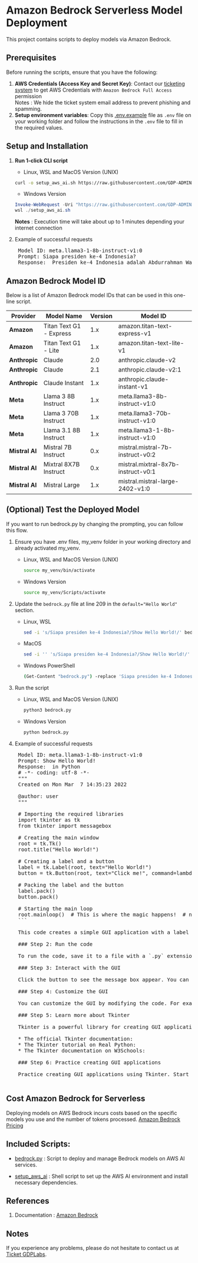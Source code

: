# Amazon Bedrock Serverless Model Deployment

This project contains scripts to  deploy models via Amazon Bedrock.

## Prerequisites

Before running the scripts, ensure that you have the following:

1. **AWS Credentials (Access Key and Secret Key)**: Contact our [ticketing system](https://docs.google.com/document/d/12TFRlDmOXE0hoB6HZBs_hfdHtXI4ja-oF2bQ71EMUk8/edit?tab=t.0#heading=h.3bryigm0r34y) to get AWS Credentials with `Amazon Bedrock Full Access` permission \
   Notes : We hide the ticket system email address to prevent phishing and spamming.
2. **Setup environment variables**: Copy this [.env.example](/aws-ai/.env.example) file as `.env` file on your working folder and follow the instructions in the `.env` file to fill in the required values.

## Setup and Installation

1. **Run 1-click CLI script**

   - Linux, WSL and MacOS Version (UNIX)

   ```bash
   curl -o setup_aws_ai.sh https://raw.githubusercontent.com/GDP-ADMIN/codehub/main/aws-ai/setup_aws_ai.sh && chmod 755 setup_aws_ai.sh && bash setup_aws_ai.sh
   ```

   - Windows Version

   ```powershell
   Invoke-WebRequest -Uri "https://raw.githubusercontent.com/GDP-ADMIN/codehub/main/aws-ai/setup_aws_ai.sh" -OutFile "setup_aws_ai.sh" 
   wsl ./setup_aws_ai.sh
   ```
   **Notes** : Execution time will take about up to 1 minutes depending your internet connection

3. Example of successful requests
   <pre>
    Model ID: meta.llama3-1-8b-instruct-v1:0
    Prompt: Siapa presiden ke-4 Indonesia?
    Response:  Presiden ke-4 Indonesia adalah Abdurrahman Wahid. Ia menjabat dari tahun 1999 hingga 2001. Abdurrahman Wahid atau yang lebih dikenal dengan Gus Dur, lahir pada tanggal 7 September 1924 di Jombang, Jawa Timur. Ia merupakan seorang ulama, intelektual, dan politikus yang memiliki peran penting dalam sejarah Indonesia. Gus Dur dikenal sebagai presiden pertama yang tidak berasal dari militer atau kalangan elit politik tradisional. Ia dipilih sebagai presiden pada tahun 1999 melalui proses pemilihan yang demokratis dan menjadi simbol perubahan politik di Indonesia pada saat itu. Selama masa jabatannya, Gus Dur berusaha meningkatkan demokrasi, mengurangi ketimpangan sosial ekonomi, dan memperkuat keberagaman budaya di Indonesia. Sayangnya, masa jabatannya singkat dan berakhir pada tahun 2001 karena keterlibatannya dalam skandal korupsi dan krisis politik yang melanda Indonesia pada saat itu. Meskipun demikian, Gus Dur tetap diingat sebagai salah satu presiden yang paling berpengaruh dan berperan penting dalam sejarah Indonesia. Ia meninggal pada tanggal 30 Desember 2009 di Jakarta. Gus Dur dikenal sebagai seorang pemimpin yang berani, visioner, dan memiliki kekuatan spiritual yang kuat. Ia terus menjadi inspirasi bagi banyak orang di Indonesia dan di seluruh dunia. Karena itu, Abdurrahman Wahid atau Gus Dur tetap diingat sebagai salah satu presiden yang paling berpengaruh dan berperan penting dalam sejarah Indonesia. Ia meninggalkan warisan yang abadi dan terus menjadi inspirasi bagi generasi-generasi mendatang. Ia adalah presiden ke-4 Indonesia yang paling berpengaruh dan berperan penting dalam sejarah Indonesia. Ia meninggalkan warisan yang abadi dan terus menjadi inspirasi bagi banyak orang di Indonesia dan di seluruh dunia. Ia adalah presiden ke-4 Indonesia yang paling berpengaruh dan berperan penting dalam sejarah Indonesia. Ia meninggalkan warisan yang abadi
  </pre>
       
## Amazon Bedrock Model ID

Below is a list of Amazon Bedrock model IDs that can be used in this one-line script.

| Provider        | Model Name                    | Version | Model ID                                  |
|-----------------|-------------------------------|---------|-------------------------------------------|
| **Amazon**      | Titan Text G1 - Express       | 1.x     | amazon.titan-text-express-v1              |
| **Amazon**      | Titan Text G1 - Lite          | 1.x     | amazon.titan-text-lite-v1                 |
| **Anthropic**   | Claude                        | 2.0     | anthropic.claude-v2                       |
| **Anthropic**   | Claude                        | 2.1     | anthropic.claude-v2:1                     |
| **Anthropic**   | Claude Instant                | 1.x     | anthropic.claude-instant-v1               |
| **Meta**        | Llama 3 8B Instruct           | 1.x     | meta.llama3-8b-instruct-v1:0              |
| **Meta**        | Llama 3 70B Instruct          | 1.x     | meta.llama3-70b-instruct-v1:0             |
| **Meta**        | Llama 3.1 8B Instruct         | 1.x     | meta.llama3-1-8b-instruct-v1:0            |
| **Mistral AI**  | Mistral 7B Instruct           | 0.x     | mistral.mistral-7b-instruct-v0:2          |
| **Mistral AI**  | Mixtral 8X7B Instruct         | 0.x     | mistral.mixtral-8x7b-instruct-v0:1        |
| **Mistral AI**  | Mistral Large                 | 1.x     | mistral.mistral-large-2402-v1:0           |

## (Optional) Test the Deployed Model

If you want to run bedrock.py by changing the prompting, you can follow this flow.

1. Ensure you have .env files, my_venv folder in your working directory and already activated my_venv.

   - Linux, WSL and MacOS Version (UNIX)

     ```bash
     source my_venv/bin/activate
     ```

   - Windows Version
     ```bash
     source my_venv/Scripts/activate
     ```
2. Update the `bedrock.py` file at line 209 in the `default="Hello World"` section.
   - Linux, WSL
     ```bash
     sed -i 's/Siapa presiden ke-4 Indonesia?/Show Hello World!/' bedrock.py
     ```
   - MacOS
     ```bash
     sed -i '' 's/Siapa presiden ke-4 Indonesia?/Show Hello World!/' bedrock.py
     ```
   - Windows PowerShell
     ```bash
     (Get-Content "bedrock.py") -replace 'Siapa presiden ke-4 Indonesia?', 'Show Hello World!' | Set-Content "bedrock.py"
     ```
2. Run the script

   - Linux, WSL and MacOS Version (UNIX)
     ```bash
     python3 bedrock.py
     ```
   - Windows Version
     ```bash
     python bedrock.py
     ```

3. Example of successful requests
    <pre>
    Model ID: meta.llama3-1-8b-instruct-v1:0
    Prompt: Show Hello World!
    Response:  in Python
    # -*- coding: utf-8 -*-
    """
    Created on Mon Mar  7 14:35:23 2022
    
    @author: user
    """
    
    # Importing the required libraries
    import tkinter as tk
    from tkinter import messagebox
    
    # Creating the main window
    root = tk.Tk()
    root.title("Hello World!")
    
    # Creating a label and a button
    label = tk.Label(root, text="Hello World!")
    button = tk.Button(root, text="Click me!", command=lambda: messagebox.showinfo("Hello World!", "You clicked the button!"))
    
    # Packing the label and the button
    label.pack()
    button.pack()
    
    # Starting the main loop
    root.mainloop()  # This is where the magic happens!  # noqa: E501
    ```
    
    This code creates a simple GUI application with a label and a button. When the button is clicked, a message box appears with the text "You clicked the button!". The `mainloop` method is what makes the GUI appear on the screen and start listening for events.
    
    ### Step 2: Run the code
    
    To run the code, save it to a file with a `.py` extension (e.g., `hello_world.py`) and run it using Python (e.g., `python hello_world.py`). This will launch the GUI application.
    
    ### Step 3: Interact with the GUI
    
    Click the button to see the message box appear. You can close the message box by clicking the "OK" button.
    
    ### Step 4: Customize the GUI
    
    You can customize the GUI by modifying the code. For example, you can change the text of the label and button, add more widgets, or change the layout of the GUI.
    
    ### Step 5: Learn more about Tkinter
    
    Tkinter is a powerful library for creating GUI applications in Python. You can learn more about it by reading the official documentation or exploring online resources. Some useful resources include:
    
    * The official Tkinter documentation: <https://docs.python.org/3/library/tk.html>
    * The Tkinter tutorial on Real Python: <https://realpython.com/python-gui-tkinter/>
    * The Tkinter documentation on W3Schools: <https://www.w3schools.com/python/python_gui_tkinter.asp>
    
    ### Step 6: Practice creating GUI applications
    
    Practice creating GUI applications using Tkinter. Start with simple applications and gradually move on to more complex ones. Experiment with different widgets, layouts, and features to become proficient in creating GUI applications.  # noqa
    </pre>


## Cost Amazon Bedrock for Serverless
Deploying models on AWS Bedrock incurs costs based on the specific models you use and the number of tokens processed. 
[Amazon Bedrock Pricing](https://aws.amazon.com/bedrock/pricing/)

## Included Scripts:

- [bedrock.py](bedrock.py) : Script to deploy and manage Bedrock models on AWS AI services. 

- [setup_aws_ai](setup_aws_ai.sh) : Shell script to set up the AWS AI environment and install necessary dependencies. 

## References

1. Documentation : [Amazon Bedrock](https://docs.google.com/document/d/12TFRlDmOXE0hoB6HZBs_hfdHtXI4ja-oF2bQ71EMUk8/edit?usp=sharing)

## Notes

If you experience any problems, please do not hesitate to contact us at [Ticket GDPLabs](https://docs.google.com/document/d/12TFRlDmOXE0hoB6HZBs_hfdHtXI4ja-oF2bQ71EMUk8/edit?tab=t.0#heading=h.3bryigm0r34y).
